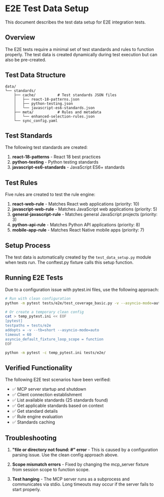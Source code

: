 # E2E Test Data Setup

This document describes the test data setup for E2E integration tests.

## Overview

The E2E tests require a minimal set of test standards and rules to function properly. The test data is created dynamically during test execution but can also be pre-created.

## Test Data Structure

```
data/
└── standards/
    ├── cache/          # Test standards JSON files
    │   ├── react-18-patterns.json
    │   ├── python-testing.json
    │   └── javascript-es6-standards.json
    ├── meta/           # Rules and metadata
    │   └── enhanced-selection-rules.json
    └── sync_config.yaml
```

## Test Standards

The following test standards are created:

1. **react-18-patterns** - React 18 best practices
2. **python-testing** - Python testing standards
3. **javascript-es6-standards** - JavaScript ES6+ standards

## Test Rules

Five rules are created to test the rule engine:

1. **react-web-rule** - Matches React web applications (priority: 10)
2. **javascript-web-rule** - Matches JavaScript web applications (priority: 5)
3. **general-javascript-rule** - Matches general JavaScript projects (priority: 3)
4. **python-api-rule** - Matches Python API applications (priority: 8)
5. **mobile-app-rule** - Matches React Native mobile apps (priority: 7)

## Setup Process

The test data is automatically created by the `test_data_setup.py` module when tests run. The conftest.py fixture calls this setup function.

## Running E2E Tests

Due to a configuration issue with pytest.ini files, use the following approach:

```bash
# Run with clean configuration
python -m pytest tests/e2e/test_coverage_basic.py -v --asyncio-mode=auto

# Or create a temporary clean config
cat > temp_pytest.ini << EOF
[pytest]
testpaths = tests/e2e
addopts = -v --tb=short --asyncio-mode=auto
timeout = 60
asyncio_default_fixture_loop_scope = function
EOF

python -m pytest -c temp_pytest.ini tests/e2e/
```

## Verified Functionality

The following E2E test scenarios have been verified:

- ✅ MCP server startup and shutdown
- ✅ Client connection establishment
- ✅ List available standards (25 standards found)
- ✅ Get applicable standards based on context
- ✅ Get standard details
- ✅ Rule engine evaluation
- ✅ Standards caching

## Troubleshooting

1. **"file or directory not found: #" error** - This is caused by a configuration parsing issue. Use the clean config approach above.

2. **Scope mismatch errors** - Fixed by changing the mcp_server fixture from session scope to function scope.

3. **Test hanging** - The MCP server runs as a subprocess and communicates via stdio. Long timeouts may occur if the server fails to start properly.